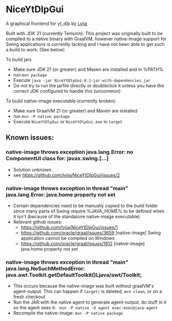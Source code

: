 # NiceYtDlpGui

A graphical frontend for yt_dlp by [Lyjia](http://www.lyjia.us)

Built with JDK 21 (currently Temurin). This project was originally built to be compiled to a native binary with GraalVM, however native-image support for Swing applications is currently lacking and I have not been able to get such a build to work. (See below)

To build jars
 * Make sure JDK 21 (or greater) and Maven are installed and in %PATH%
 * run `mvn package`
 * Execute `java -jar NiceYtDlpGui-0.1-jar-with-dependencies.jar`
 * Do not try to run the jarfile directly or doubleclick it unless you have the correct JDK configured to handle this (uncommon)

To build native-image executable (currently broken):
 * Make sure GraalVM 21 (or greater) and Maven are installed
 * run `mvn -P native package`
 * Execute `NiceYtDlpGui` or `NiceYtDlpGui.exe` in `target`

## Known issues:

### native-image throws exception java.lang.Error: no ComponentUI class for: javax.swing.[...]

* Solution unknown.
* see https://github.com/lyjia/NiceYtDlpGui/issues/2

### native-image throws exception in thread "main" java.lang.Error: java.home property not set

* Certain dependencies need to be manually copied to the build folder since many parts of Swing require %JAVA_HOME% to be defined when it isn't (because of the standalone native-image executable)
* Relevant github issues:
  * https://github.com/lyjia/NiceYtDlpGui/issues/1
  * https://github.com/oracle/graal/issues/3659 [native-image] Swing application cannot be compiled on Windows
  * https://github.com/oracle/graal/issues/1812 [native-image] java.home property not set


### native-image throws exception in thread "main" java.lang.NoSuchMethodError: java.awt.Toolkit.getDefaultToolkit()Ljava/awt/Toolkit;

* This occurs because the native-image was built without graalVM's agent-output. This can happen if `target/` is deleted, `mvn clean`, or on a fresh checkout
* Run the JAR with the native agent to generate agent-output, do stuff in it so the agent sees it: ` mvn -P native -D agent exec:exec@java-agent`
* Recompile the native-image: `mvn -P native package`
